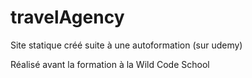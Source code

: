 
# travelAgency  
Site statique créé suite à une autoformation (sur udemy)

Réalisé avant la formation à la Wild Code School
